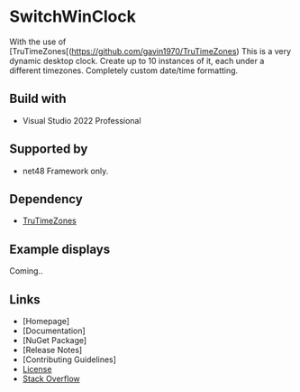 # SwitchWinClock

With the use of [TruTimeZones[(https://github.com/gavin1970/TruTimeZones) This is a very dynamic desktop clock.  Create up to 10 instances of it, each under a different timezones.  Completely custom date/time formatting.

## Build with
- Visual Studio 2022 Professional

## Supported by
- net48 Framework only.

## Dependency
- [TruTimeZones](https://github.com/gavin1970/TruTimeZones)

## Example displays
Coming.. 

## Links

- [Homepage]<!--(http://www.chizl.com/TruTimeZones)-->
- [Documentation]<!--(http://www.chizl.com/TruTimeZones/help)-->
- [NuGet Package]<!--(https://www.nuget.org/packages/TruTimeZones)-->
- [Release Notes]<!--(https://github.com/gavin1970/TruTimeZones/releases)-->
- [Contributing Guidelines]<!--(https://github.com/gavin1970/TruTimeZones/blob/master/CONTRIBUTING.md)-->
- [License](https://github.com/gavin1970/TruTimeZones/blob/master/LICENSE.md)
- [Stack Overflow](https://stackoverflow.com/questions/tagged/TruTimeZones)
